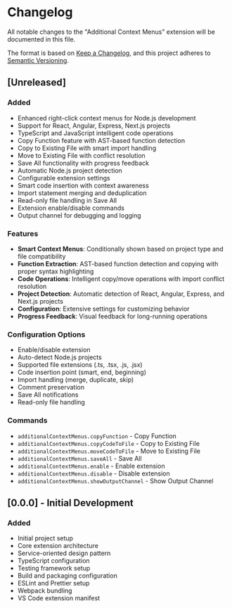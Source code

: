 # Changelog

All notable changes to the "Additional Context Menus" extension will be documented in this file.

The format is based on [Keep a Changelog](https://keepachangelog.com/en/1.0.0/),
and this project adheres to [Semantic Versioning](https://semver.org/spec/v2.0.0.html).

## [Unreleased]

### Added

- Enhanced right-click context menus for Node.js development
- Support for React, Angular, Express, Next.js projects
- TypeScript and JavaScript intelligent code operations
- Copy Function feature with AST-based function detection
- Copy to Existing File with smart import handling
- Move to Existing File with conflict resolution
- Save All functionality with progress feedback
- Automatic Node.js project detection
- Configurable extension settings
- Smart code insertion with context awareness
- Import statement merging and deduplication
- Read-only file handling in Save All
- Extension enable/disable commands
- Output channel for debugging and logging

### Features

- **Smart Context Menus**: Conditionally shown based on project type and file compatibility
- **Function Extraction**: AST-based function detection and copying with proper syntax highlighting
- **Code Operations**: Intelligent copy/move operations with import conflict resolution
- **Project Detection**: Automatic detection of React, Angular, Express, and Next.js projects
- **Configuration**: Extensive settings for customizing behavior
- **Progress Feedback**: Visual feedback for long-running operations

### Configuration Options

- Enable/disable extension
- Auto-detect Node.js projects
- Supported file extensions (.ts, .tsx, .js, .jsx)
- Code insertion point (smart, end, beginning)
- Import handling (merge, duplicate, skip)
- Comment preservation
- Save All notifications
- Read-only file handling

### Commands

- `additionalContextMenus.copyFunction` - Copy Function
- `additionalContextMenus.copyCodeToFile` - Copy to Existing File
- `additionalContextMenus.moveCodeToFile` - Move to Existing File
- `additionalContextMenus.saveAll` - Save All
- `additionalContextMenus.enable` - Enable extension
- `additionalContextMenus.disable` - Disable extension
- `additionalContextMenus.showOutputChannel` - Show Output Channel

## [0.0.0] - Initial Development

### Added

- Initial project setup
- Core extension architecture
- Service-oriented design pattern
- TypeScript configuration
- Testing framework setup
- Build and packaging configuration
- ESLint and Prettier setup
- Webpack bundling
- VS Code extension manifest
